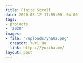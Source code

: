 ```yaml
---
title: Finite Scroll
date: 2020-05-12 17:55:00 -04:00
tags:
- projects
- '2020'
images:
- file: "/uploads/yha02.png"
  creator: Yuri Ha
  link: https://yuriha.me/
layout: post
---
```


